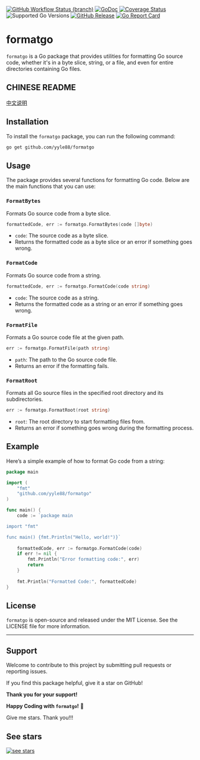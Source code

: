 [![GitHub Workflow Status (branch)](https://img.shields.io/github/actions/workflow/status/yyle88/formatgo/release.yml?branch=main&label=BUILD)](https://github.com/yyle88/formatgo/actions/workflows/release.yml?query=branch%3Amain)
[![GoDoc](https://pkg.go.dev/badge/github.com/yyle88/formatgo)](https://pkg.go.dev/github.com/yyle88/formatgo)
[![Coverage Status](https://img.shields.io/coveralls/github/yyle88/formatgo/master.svg)](https://coveralls.io/github/yyle88/formatgo?branch=main)
![Supported Go Versions](https://img.shields.io/badge/Go-1.22%2C%201.23-lightgrey.svg)
[![GitHub Release](https://img.shields.io/github/release/yyle88/formatgo.svg)](https://github.com/yyle88/formatgo/releases)
[![Go Report Card](https://goreportcard.com/badge/github.com/yyle88/formatgo)](https://goreportcard.com/report/github.com/yyle88/formatgo)

# formatgo

`formatgo` is a Go package that provides utilities for formatting Go source code, whether it's in a byte slice, string, or a file, and even for entire directories containing Go files.

## CHINESE README

[中文说明](README.zh.md)

## Installation

To install the `formatgo` package, you can run the following command:

```bash
go get github.com/yyle88/formatgo
```

## Usage

The package provides several functions for formatting Go code. Below are the main functions that you can use:

### `FormatBytes`

Formats Go source code from a byte slice.

```go
formattedCode, err := formatgo.FormatBytes(code []byte)
```

- `code`: The source code as a byte slice.
- Returns the formatted code as a byte slice or an error if something goes wrong.

### `FormatCode`

Formats Go source code from a string.

```go
formattedCode, err := formatgo.FormatCode(code string)
```

- `code`: The source code as a string.
- Returns the formatted code as a string or an error if something goes wrong.

### `FormatFile`

Formats a Go source code file at the given path.

```go
err := formatgo.FormatFile(path string)
```

- `path`: The path to the Go source code file.
- Returns an error if the formatting fails.

### `FormatRoot`

Formats all Go source files in the specified root directory and its subdirectories.

```go
err := formatgo.FormatRoot(root string)
```

- `root`: The root directory to start formatting files from.
- Returns an error if something goes wrong during the formatting process.

## Example

Here’s a simple example of how to format Go code from a string:

```go
package main

import (
	"fmt"
	"github.com/yyle88/formatgo"
)

func main() {
	code := `package main

import "fmt"

func main() {fmt.Println("Hello, world!")}`
	
	formattedCode, err := formatgo.FormatCode(code)
	if err != nil {
		fmt.Println("Error formatting code:", err)
		return
	}
	
	fmt.Println("Formatted Code:", formattedCode)
}
```

## License

`formatgo` is open-source and released under the MIT License. See the LICENSE file for more information.

---

## Support

Welcome to contribute to this project by submitting pull requests or reporting issues.

If you find this package helpful, give it a star on GitHub!

**Thank you for your support!**

**Happy Coding with `formatgo`!** 🎉

Give me stars. Thank you!!!

## See stars
[![see stars](https://starchart.cc/yyle88/formatgo.svg?variant=adaptive)](https://starchart.cc/yyle88/formatgo)
